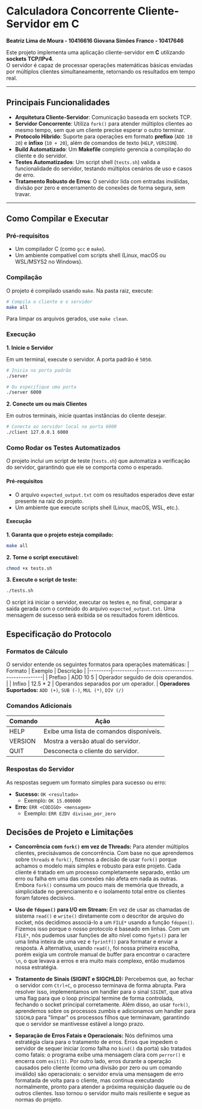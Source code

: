 # Calculadora Concorrente Cliente-Servidor em C

**Beatriz Lima de Moura - 10416616
Giovana Simões Franco - 10417646**

Este projeto implementa uma aplicação cliente-servidor em **C** utilizando **sockets TCP/IPv4**.  
O servidor é capaz de processar operações matemáticas básicas enviadas por múltiplos clientes simultaneamente, retornando os resultados em tempo real.

---

## Principais Funcionalidades

- **Arquitetura Cliente-Servidor**: Comunicação baseada em sockets TCP.
- **Servidor Concorrente**: Utiliza `fork()` para atender múltiplos clientes ao mesmo tempo, sem que um cliente precise esperar o outro terminar.
- **Protocolo Híbrido**: Suporte para operações em formato **prefixo** (`ADD 10 20`) e **infixo** (`10 + 20`), além de comandos de texto (`HELP`, `VERSION`).
- **Build Automatizado**: Um **Makefile** completo gerencia a compilação do cliente e do servidor.
- **Testes Automatizados**: Um script shell (`tests.sh`) valida a funcionalidade do servidor, testando múltiplos cenários de uso e casos de erro.
- **Tratamento Robusto de Erros**: O servidor lida com entradas inválidas, divisão por zero e encerramento de conexões de forma segura, sem travar.

---

## Como Compilar e Executar

### Pré-requisitos
- Um compilador C (como `gcc` e `make`).
- Um ambiente compatível com scripts shell (Linux, macOS ou WSL/MSYS2 no Windows).

### Compilação
O projeto é compilado usando `make`. Na pasta raiz, execute:
```bash
# Compila o cliente e o servidor
make all
```
Para limpar os arquivos gerados, use `make clean`.

### Execução

**1. Inicie o Servidor**

Em um terminal, execute o servidor. A porta padrão é `5050`.

```bash
# Inicia na porta padrão
./server

# Ou especifique uma porta
./server 6000
```

**2. Conecte um ou mais Clientes**

Em outros terminais, inicie quantas instâncias do cliente desejar.

```bash
# Conecta ao servidor local na porta 6000
./client 127.0.0.1 6000
```

### Como Rodar os Testes Automatizados

O projeto inclui um script de teste (`tests.sh`) que automatiza a verificação do servidor, garantindo que ele se comporta como o esperado.

#### Pré-requisitos
- O arquivo `expected_output.txt` com os resultados esperados deve estar presente na raiz do projeto.
- Um ambiente que execute scripts shell (Linux, macOS, WSL, etc.).

#### Execução
**1. Garanta que o projeto esteja compilado:**
```bash
make all
```
**2. Torne o script executável:**
```bash
chmod +x tests.sh
```
**3. Execute o script de teste:**
```bash
./tests.sh
```
O script irá iniciar o servidor, executar os testes e, no final, comparar a saída gerada com o conteúdo do arquivo `expected_output.txt`. Uma mensagem de sucesso será exibida se os resultados forem idênticos.

## Especificação do Protocolo

### Formatos de Cálculo
O servidor entende os seguintes formatos para operações matemáticas:
| Formato | Exemplo  | Descrição                            |
|---------|----------|--------------------------------------|
| Prefixo | ADD 10 5 | Operador seguido de dois operandos.  |
| Infixo  | 12.5 * 2 | Operandos separados por um operador. |
**Operadores Suportados:** `ADD (+)`, `SUB (-)`, `MUL (*)`, `DIV (/)`

### Comandos Adicionais
| Comando | Ação                                     |
|---------|------------------------------------------|
| HELP    | Exibe uma lista de comandos disponíveis. |
| VERSION | Mostra a versão atual do servidor.       |
| QUIT    | Desconecta o cliente do servidor.        |

### Respostas do Servidor
As respostas seguem um formato simples para sucesso ou erro:
- **Sucesso:** `OK <resultado>`
   - Exemplo: `OK 15.000000`
- **Erro:** `ERR <CODIGO> <mensagem>`
  - Exemplo: `ERR EZDV divisao_por_zero`
 
## Decisões de Projeto e Limitações
- **Concorrência com `fork()` em vez de Threads:** Para atender múltiplos clientes, precisávamos de concorrência. Com base no que aprendemos sobre `threads` e `fork()`, fizemos a decisão de usar `fork()` porque achamos o modelo mais simples e robusto para este projeto. Cada cliente é tratado em um processo completamente separado, então um erro ou falha em uma das conexões não afeta em nada as outras. Embora `fork()` consuma um pouco mais de memória que threads, a simplicidade no gerenciamento e o isolamento total entre os clientes foram fatores decisivos.

- **Uso de `fdopen()` para I/O em Stream:** Em vez de usar as chamadas de sistema `read()` e `write()` diretamente com o descritor de arquivo do socket, nós decidimos associá-lo a um `FILE*` usando a função `fdopen()`. Fizemos isso porque o nosso protocolo é baseado em linhas. Com um `FILE*`, nós pudemos usar funções de alto nível como `fgets()` para ler uma linha inteira de uma vez e `fprintf()` para formatar e enviar a resposta. A alternativa, usando `read()`, foi nossa primeira escolha, porém exigia um controle manual de buffer para encontrar o caractere `\n`, o que levava a erros e era muito mais complexo, então mudamos nossa estratégia.

- **Tratamento de Sinais (SIGINT e SIGCHLD):** Percebemos que, ao fechar o servidor com `Ctrl+C`, o processo terminava de forma abrupta. Para resolver isso, implementamos um handler para o sinal `SIGINT`, que ativa uma flag para que o loop principal termine de forma controlada, fechando o socket principal corretamente. Além disso, ao usar `fork()`, aprendemos sobre os processos zumbis e adicionamos um handler para `SIGCHLD` para "limpar" os processos filhos que terminavam, garantindo que o servidor se mantivesse estável a longo prazo.

- **Separação de Erros Fatais e Operacionais:** Nós definimos uma estratégia clara para o tratamento de erros. Erros que impedem o servidor de sequer iniciar (como falha no `bind()` da porta) são tratados como fatais: o programa exibe uma mensagem clara com `perror()` e encerra com `exit(1)`. Por outro lado, erros durante a operação causados pelo cliente (como uma divisão por zero ou um comando inválido) são operacionais: o servidor envia uma mensagem de erro formatada de volta para o cliente, mas continua executando normalmente, pronto para atender a próxima requisição daquele ou de outros clientes. Isso tornou o servidor muito mais resiliente e segue as normas do projeto.
